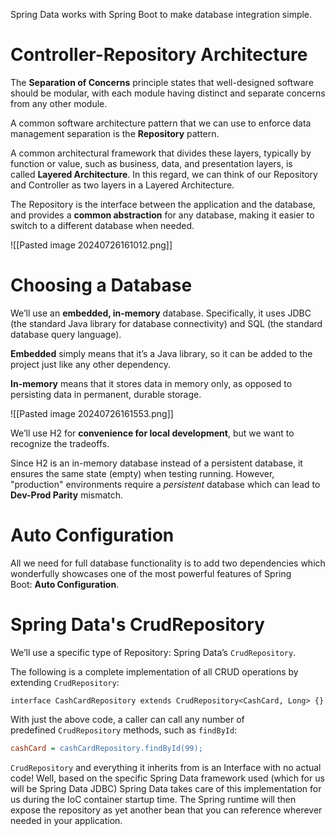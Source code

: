 Spring Data works with Spring Boot to make database integration simple.

# Controller-Repository Architecture

The **Separation of Concerns** principle states that well-designed software should be modular, with each module having distinct and separate concerns from any other module.

A common software architecture pattern that we can use to enforce data management separation is the **Repository** pattern.

A common architectural framework that divides these layers, typically by function or value, such as business, data, and presentation layers, is called **Layered Architecture**. In this regard, we can think of our Repository and Controller as two layers in a Layered Architecture.

The Repository is the interface between the application and the database, and provides a **common abstraction** for any database, making it easier to switch to a different database when needed.

![[Pasted image 20240726161012.png]]

# Choosing a Database

We’ll use an **embedded, in-memory** database. Specifically, it uses JDBC (the standard Java library for database connectivity) and SQL (the standard database query language).

**Embedded** simply means that it’s a Java library, so it can be added to the project just like any other dependency. 

**In-memory** means that it stores data in memory only, as opposed to persisting data in permanent, durable storage.

![[Pasted image 20240726161553.png]]

We’ll use H2 for **convenience for local development**, but we want to recognize the tradeoffs.

Since H2 is an in-memory database instead of a persistent database, it ensures the same state (empty) when testing running. However, "production" environments require a _persistent_ database which can lead to **Dev-Prod Parity** mismatch.

# Auto Configuration

All we need for full database functionality is to add two dependencies which wonderfully showcases one of the most powerful features of Spring Boot: **Auto Configuration**.

# Spring Data's CrudRepository

We’ll use a specific type of Repository: Spring Data’s `CrudRepository`.

The following is a complete implementation of all CRUD operations by extending `CrudRepository`:

```
interface CashCardRepository extends CrudRepository<CashCard, Long> {}
```

With just the above code, a caller can call any number of predefined `CrudRepository` methods, such as `findById`:

```ini
cashCard = cashCardRepository.findById(99);
```

`CrudRepository` and everything it inherits from is an Interface with no actual code! Well, based on the specific Spring Data framework used (which for us will be Spring Data JDBC) Spring Data takes care of this implementation for us during the IoC container startup time. The Spring runtime will then expose the repository as yet another bean that you can reference wherever needed in your application.